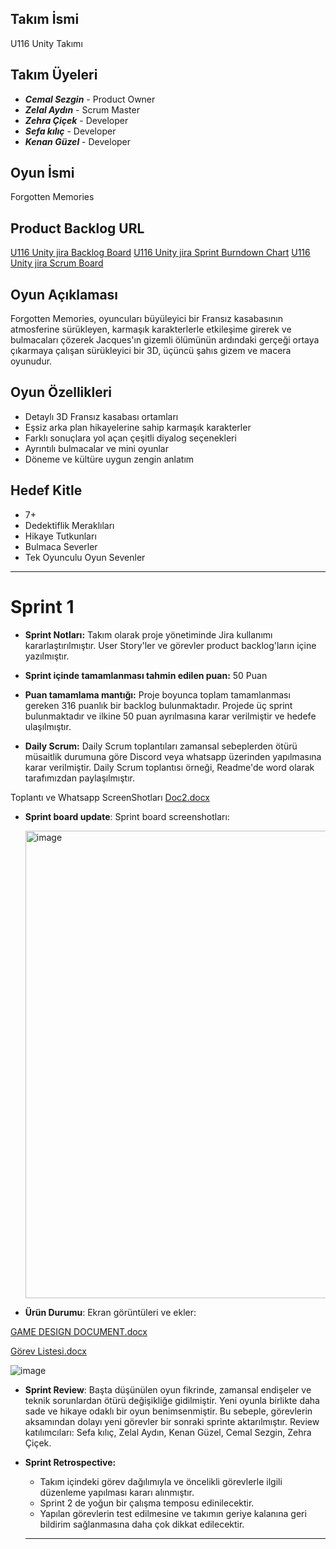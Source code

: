 ## Takım İsmi
U116 Unity Takımı

## Takım Üyeleri
- ***Cemal Sezgin*** - Product Owner
- ***Zelal Aydın*** - Scrum Master
- ***Zehra Çiçek*** - Developer
- ***Sefa kılıç*** - Developer
- ***Kenan Güzel*** - Developer 

## Oyun İsmi
Forgotten Memories

## Product Backlog URL
[U116 Unity jira Backlog Board](https://zelall2222.atlassian.net/jira/software/projects/SCRUM/boards/1/backlog?assignee=unassigned%2C712020%3A77762945-6a78-400b-8455-ea64bf3e6578&atlOrigin=eyJpIjoiM2FhM2EwNmRjYmE5NDgxZTlkMTdmMDJkNTFjNjhlY2MiLCJwIjoiaiJ9)
[U116 Unity jira Sprint Burndown Chart](https://zelall2222.atlassian.net/jira/software/projects/SCRUM/boards/1/reports/burndown?source=overview&atlOrigin=eyJpIjoiYTVlYzE0MjIyN2UyNGU0OGIzNzRkNzQ5MGJmMTg5NzciLCJwIjoiaiJ9)
[U116 Unity jira Scrum Board](https://zelall2222.atlassian.net/jira/software/projects/SCRUM/boards/1?atlOrigin=eyJpIjoiYzAyYTJlMmI4NWE5NGRhZmE2NDhjNWQ5MTMzNGFmMzYiLCJwIjoiaiJ9)

## Oyun Açıklaması
Forgotten Memories, oyuncuları büyüleyici bir Fransız kasabasının atmosferine sürükleyen, karmaşık karakterlerle etkileşime girerek ve bulmacaları çözerek Jacques'ın gizemli ölümünün ardındaki gerçeği ortaya çıkarmaya çalışan sürükleyici bir 3D, üçüncü şahıs gizem ve macera oyunudur.

## Oyun Özellikleri
- Detaylı 3D Fransız kasabası ortamları
- Eşsiz arka plan hikayelerine sahip karmaşık karakterler
- Farklı sonuçlara yol açan çeşitli diyalog seçenekleri
- Ayrıntılı bulmacalar ve mini oyunlar
- Döneme ve kültüre uygun zengin anlatım

## Hedef Kitle
- 7+
- Dedektiflik Meraklıları
- Hikaye Tutkunları
- Bulmaca Severler
- Tek Oyunculu Oyun Sevenler
  
---
# Sprint 1
- **Sprint Notları:** Takım olarak proje yönetiminde Jira kullanımı kararlaştırılmıştır. User Story'ler ve görevler product backlog'ların içine yazılmıştır.

- **Sprint içinde tamamlanması tahmin edilen puan:** 50 Puan

-	**Puan tamamlama mantığı:** Proje boyunca toplam tamamlanması gereken 316 puanlık bir backlog bulunmaktadır. Projede üç sprint bulunmaktadır ve ilkine 50 puan ayrılmasına karar verilmiştir ve hedefe ulaşılmıştır.

-	**Daily Scrum:** Daily Scrum toplantıları zamansal sebeplerden ötürü müsaitlik durumuna göre Discord veya whatsapp üzerinden yapılmasına karar verilmiştir. Daily Scrum toplantısı örneği, Readme'de word olarak tarafımızdan paylaşılmıştır.

Toplantı ve Whatsapp ScreenShotları [Doc2.docx](https://github.com/user-attachments/files/16118709/Doc2.docx)

- **Sprint board update**: Sprint board screenshotları:

  <img width="748" alt="image" src="https://github.com/ZelalDev/OUA_Bootcamp_116/assets/152691825/b5d9ae0b-7533-4fbe-ae06-733f68a62ad7">

- **Ürün Durumu**: Ekran görüntüleri ve ekler:


[GAME DESIGN DOCUMENT.docx](https://github.com/user-attachments/files/16118960/GAME.DESIGN.DOCUMENT.docx)

[Görev Listesi.docx](https://github.com/user-attachments/files/16118959/Gorev.Listesi.docx)

![image](https://github.com/ZelalDev/OUA_Bootcamp_116/assets/152691825/785e3491-5b52-451d-96b9-a814c95df60b)


- **Sprint Review**:
Başta düşünülen oyun fikrinde, zamansal endişeler ve teknik sorunlardan ötürü değişikliğe gidilmiştir. Yeni oyunla birlikte daha sade ve hikaye odaklı bir oyun benimsenmiştir. Bu sebeple, görevlerin aksamından dolayı yeni görevler bir sonraki sprinte aktarılmıştır. Review katılımcıları: Sefa kılıç, Zelal Aydın, Kenan Güzel, Cemal Sezgin, Zehra Çiçek.

- **Sprint Retrospective:**
  - Takım içindeki görev dağılımıyla ve öncelikli görevlerle ilgili düzenleme yapılması kararı alınmıştır.
  - Sprint 2 de yoğun bir çalışma temposu edinilecektir.
  - Yapılan görevlerin test edilmesine ve takımın geriye kalanına geri bildirim sağlanmasına daha çok dikkat edilecektir.
 
  ---




